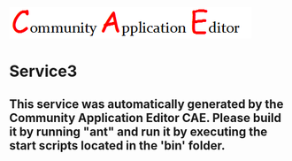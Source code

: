 ![CAE](https://github.com/GHProjectsTest/microservice-189/blob/master/img/logo.png)  

Service3
===================


This service was automatically generated by the Community Application Editor CAE. Please build it by running "ant" and run it by executing the start scripts located in the 'bin' folder.
---------------
